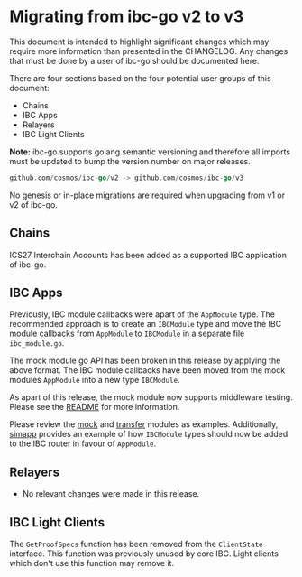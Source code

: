 # Migrating from ibc-go v2 to v3

This document is intended to highlight significant changes which may require more information than presented in the CHANGELOG.
Any changes that must be done by a user of ibc-go should be documented here.

There are four sections based on the four potential user groups of this document:
- Chains
- IBC Apps
- Relayers
- IBC Light Clients

**Note:** ibc-go supports golang semantic versioning and therefore all imports must be updated to bump the version number on major releases.
```go
github.com/cosmos/ibc-go/v2 -> github.com/cosmos/ibc-go/v3
```

No genesis or in-place migrations are required when upgrading from v1 or v2 of ibc-go.

## Chains

ICS27 Interchain Accounts has been added as a supported IBC application of ibc-go.

## IBC Apps

Previously, IBC module callbacks were apart of the `AppModule` type. 
The recommended approach is to create an `IBCModule` type and move the IBC module callbacks from `AppModule` to `IBCModule` in a separate file `ibc_module.go`. 

The mock module go API has been broken in this release by applying the above format. 
The IBC module callbacks have been moved from the mock modules `AppModule` into a new type `IBCModule`. 

As apart of this release, the mock module now supports middleware testing. Please see the [README](../../testing/README.md#middleware-testing) for more information.

Please review the [mock](../../testing/mock/ibc_module.go) and [transfer](../../modules/apps/transfer/ibc_module.go) modules as examples. Additionally, [simapp](../../testing/simapp/app.go) provides an example of how `IBCModule` types should now be added to the IBC router in favour of `AppModule`.

## Relayers

- No relevant changes were made in this release.

## IBC Light Clients

The `GetProofSpecs` function has been removed from the `ClientState` interface. This function was previously unused by core IBC. Light clients which don't use this function may remove it. 

